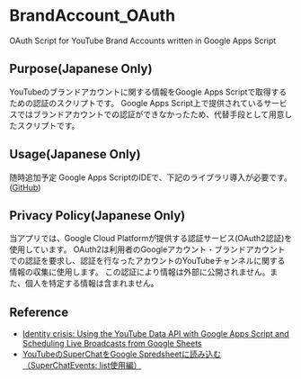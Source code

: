 # BrandAccount_OAuth
OAuth Script for YouTube Brand Accounts written in Google Apps Script

## Purpose(Japanese Only)
YouTubeのブランドアカウントに関する情報をGoogle Apps Scriptで取得するための認証のスクリプトです。
Google Apps Script上で提供されているサービスではブランドアカウントでの認証ができなかったため、代替手段として用意したスクリプトです。

## Usage(Japanese Only)
随時追加予定
Google Apps ScriptのIDEで、下記のライブラリ導入が必要です。([GitHub](https://github.com/googleworkspace/apps-script-oauth2))

## Privacy Policy(Japanese Only)
当アプリでは、Google Cloud Platformが提供する認証サービス(OAuth2認証)を使用しています。
OAuth2は利用者のGoogleアカウント・ブランドアカウントでの認証を要求し、認証を行なったアカウントのYouTubeチャンネルに関する情報の収集に使用します。
この認証により情報は外部に公開されません。また、個人を特定する情報は含まれません。

## Reference
- [Identity crisis: Using the YouTube Data API with Google Apps Script and Scheduling Live Broadcasts from Google Sheets](https://mashe.hawksey.info/2017/09/identity-crisis-using-the-youtube-api-with-google-apps-script-and-scheduling-live-broadcasts-from-google-sheets/)
- [YouTubeのSuperChatをGoogle Spredsheetに読み込む（SuperChatEvents: list使用編）](https://www.tech-note.info/entry/youtubedataapiv3_superchatevents_01)
